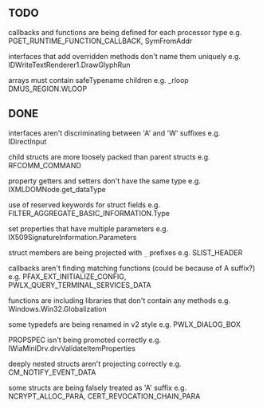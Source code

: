 ## TODO

callbacks and functions are being defined for each processor type
e.g. PGET_RUNTIME_FUNCTION_CALLBACK, SymFromAddr

interfaces that add overridden methods don't name them uniquely
e.g. IDWriteTextRenderer1.DrawGlyphRun

arrays must contain safeTypename children
e.g. _rloop DMUS_REGION.WLOOP

## DONE

interfaces aren't discriminating between 'A' and 'W' suffixes
e.g. IDirectInput

child structs are more loosely packed than parent structs
e.g. RFCOMM_COMMAND

property getters and setters don't have the same type
e.g. IXMLDOMNode.get_dataType

use of reserved keywords for struct fields
e.g. FILTER_AGGREGATE_BASIC_INFORMATION.Type

set properties that have multiple parameters
e.g. IX509SignatureInformation.Parameters

struct members are being projected with `_` prefixes
e.g. SLIST_HEADER

callbacks aren't finding matching functions (could be because of A suffix?)
e.g. PFAX_EXT_INITIALIZE_CONFIG, PWLX_QUERY_TERMINAL_SERVICES_DATA

functions are including libraries that don't contain any methods
e.g. Windows.Win32.Globalization

some typedefs are being renamed in v2 style
e.g. PWLX_DIALOG_BOX

PROPSPEC isn't being promoted correctly
e.g. IWiaMiniDrv.drvValidateItemProperties

deeply nested structs aren't projecting correctly
e.g. CM_NOTIFY_EVENT_DATA

some structs are being falsely treated as 'A' suffix
e.g. NCRYPT_ALLOC_PARA, CERT_REVOCATION_CHAIN_PARA
